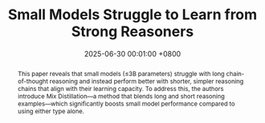 ---
title:          "Small Models Struggle to Learn from Strong Reasoners"
date:           2025-06-30 00:01:00 +0800
selected:       true
# pub:            "Thirteenth International Conference on Learning Representations (ICLR)"
pub: "Preprint"
pub_date:       "2025"
abstract: >-
  This paper reveals that small models (≤3B parameters) struggle with long chain-of-thought reasoning and instead perform better with shorter, simpler reasoning chains that align with their learning capacity. To address this, the authors introduce Mix Distillation—a method that blends long and short reasoning examples—which significantly boosts small model performance compared to using either type alone.
  
cover:          /assets/images/covers/img_magpie.png
authors:
- Yuetai Li
-  Xiang Yue
-   Zhangchen Xu
-    Fengqing Jiang
-     Luyao Niu
-      Bill Yuchen Lin
-       Bhaskar Ramasubramanian
-        Radha Poovendran
links:
  Preprint: https://arxiv.org/abs/2502.12143
#   Project Website: https://safe-chain.github.io/
# #   Code: TBA
#   HuggingFace Dataset:  https://huggingface.co/datasets/UWNSL/SafeChain


---